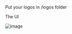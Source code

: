 Put your logos in /logos folder


The UI


![image](https://github.com/user-attachments/assets/e8847b00-f306-4af1-b43a-d619d5b89cb9)

